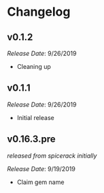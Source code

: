 # Changelog

## v0.1.2

*Release Date*: 9/26/2019

- Cleaning up

## v0.1.1

*Release Date*: 9/26/2019

- Initial release

## v0.16.3.pre
_released from spicerack initially_

*Release Date*: 9/19/2019

- Claim gem name
